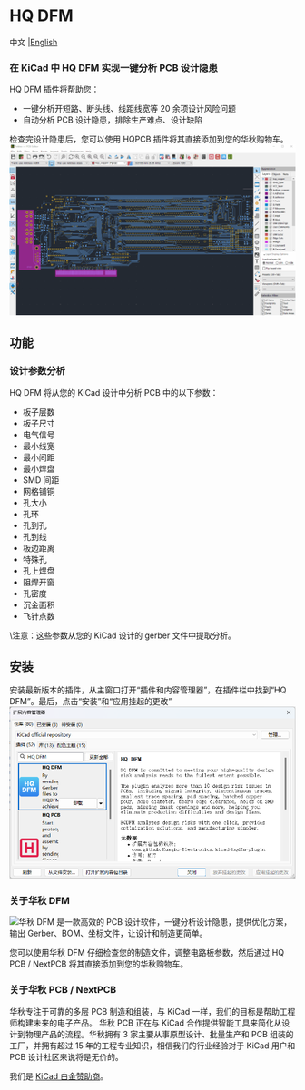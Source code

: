 # HQ DFM

<p>
    中文 |<a href="README.md">English<a/>
</p>

### 在 KiCad 中 HQ DFM 实现一键分析 PCB 设计隐患

HQ DFM 插件将帮助您：

- 一键分析开短路、断头线、线距线宽等 20 余项设计风险问题
- 自动分析 PCB 设计隐患，排除生产难点、设计缺陷

检查完设计隐患后，您可以使用 HQPCB 插件将其直接添加到您的华秋购物车。
![华秋插件](dfm-screen.gif)

## 功能

### 设计参数分析

HQ DFM 将从您的 KiCad 设计中分析 PCB 中的以下参数：

- 板子层数
- 板子尺寸
- 电气信号
- 最小线宽
- 最小间距
- 最小焊盘
- SMD 间距
- 网格铺铜
- 孔大小
- 孔环
- 孔到孔
- 孔到线
- 板边距离
- 特殊孔
- 孔上焊盘
- 阻焊开窗
- 孔密度
- 沉金面积
- 飞针点数

\注意：这些参数从您的 KiCad 设计的 gerber 文件中提取分析。

## 安装

安装最新版本的插件，从主窗口打开“插件和内容管理器”，在插件栏中找到“HQ DFM”。最后，点击“安装”和“应用挂起的更改”
![图片](kicad_dfm/picture/HQDFM.png)

### 关于华秋 DFM

![华秋 DFM](https://dfm.elecfans.com/) 是一款高效的 PCB 设计软件，一键分析设计隐患，提供优化方案，输出 Gerber、BOM、坐标文件，让设计和制造更简单。

您可以使用华秋 DFM 仔细检查您的制造文件，调整电路板参数，然后通过 HQ PCB / NextPCB 将其直接添加到您的华秋购物车。

### 关于华秋 PCB / NextPCB

华秋专注于可靠的多层 PCB 制造和组装，与 KiCad 一样，我们的目标是帮助工程师构建未来的电子产品。 华秋 PCB 正在与 KiCad 合作提供智能工具来简化从设计到物理产品的流程。华秋拥有 3 家主要从事原型设计、批量生产和 PCB 组装的工厂，并拥有超过 15 年的工程专业知识，相信我们的行业经验对于 KiCad 用户和 PCB 设计社区来说将是无价的。

我们是 [KiCad 白金赞助商](https://www.nextpcb.com/blog/kicad-nextpcb-platinum-sponsorship)。
